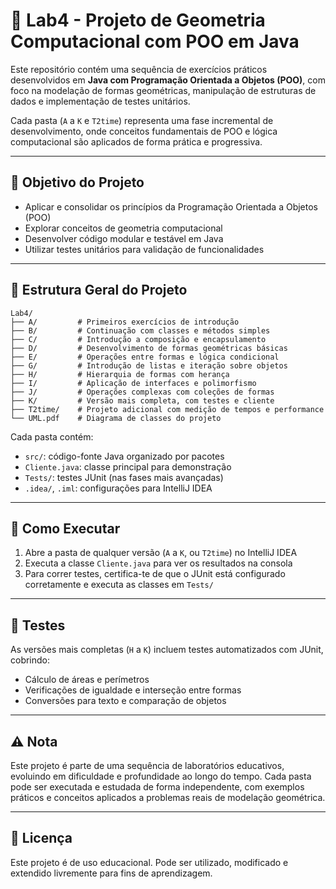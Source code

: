 # 📐 Lab4 - Projeto de Geometria Computacional com POO em Java

Este repositório contém uma sequência de exercícios práticos desenvolvidos em **Java com Programação Orientada a Objetos (POO)**, com foco na modelação de formas geométricas, manipulação de estruturas de dados e implementação de testes unitários.

Cada pasta (`A` a `K` e `T2time`) representa uma fase incremental de desenvolvimento, onde conceitos fundamentais de POO e lógica computacional são aplicados de forma prática e progressiva.

---

## 🎯 Objetivo do Projeto

- Aplicar e consolidar os princípios da Programação Orientada a Objetos (POO)
- Explorar conceitos de geometria computacional
- Desenvolver código modular e testável em Java
- Utilizar testes unitários para validação de funcionalidades

---

## 📂 Estrutura Geral do Projeto

```
Lab4/
├── A/         # Primeiros exercícios de introdução
├── B/         # Continuação com classes e métodos simples
├── C/         # Introdução a composição e encapsulamento
├── D/         # Desenvolvimento de formas geométricas básicas
├── E/         # Operações entre formas e lógica condicional
├── G/         # Introdução de listas e iteração sobre objetos
├── H/         # Hierarquia de formas com herança
├── I/         # Aplicação de interfaces e polimorfismo
├── J/         # Operações complexas com coleções de formas
├── K/         # Versão mais completa, com testes e cliente
├── T2time/    # Projeto adicional com medição de tempos e performance
└── UML.pdf    # Diagrama de classes do projeto
```

Cada pasta contém:
- `src/`: código-fonte Java organizado por pacotes
- `Cliente.java`: classe principal para demonstração
- `Tests/`: testes JUnit (nas fases mais avançadas)
- `.idea/`, `.iml`: configurações para IntelliJ IDEA

---

## 🚀 Como Executar

1. Abre a pasta de qualquer versão (`A` a `K`, ou `T2time`) no IntelliJ IDEA
2. Executa a classe `Cliente.java` para ver os resultados na consola
3. Para correr testes, certifica-te de que o JUnit está configurado corretamente e executa as classes em `Tests/`

---

## 🧪 Testes

As versões mais completas (`H` a `K`) incluem testes automatizados com JUnit, cobrindo:
- Cálculo de áreas e perímetros
- Verificações de igualdade e interseção entre formas
- Conversões para texto e comparação de objetos

---

## ⚠️ Nota

Este projeto é parte de uma sequência de laboratórios educativos, evoluindo em dificuldade e profundidade ao longo do tempo. Cada pasta pode ser executada e estudada de forma independente, com exemplos práticos e conceitos aplicados a problemas reais de modelação geométrica.

---

## 📜 Licença

Este projeto é de uso educacional. Pode ser utilizado, modificado e extendido livremente para fins de aprendizagem.

